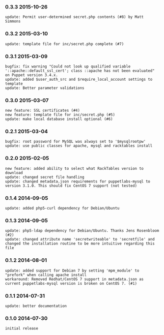 ### 0.3.3 2015-10-26
    update: Permit user-determined secret.php contents (#8) by Matt Simmons
    
### 0.3.2 2015-03-10
    update: template file for inc/secret.php complete (#7)

### 0.3.1 2015-03-09
    bugfix: fix warning "Could not look up qualified variable '::apache::default_ssl_cert'; class ::apache has not been evaluated" on Puppet version 3.4.x.
    update: added $user_auth_src and $require_local_account settings to template
    update: Better parameter validations

### 0.3.0 2015-03-07
    new feature: SSL certificates (#4)
    new feature: template file for inc/secret.php (#5)
    update: make local database install optional (#6)

### 0.2.1 2015-03-04
    bugfix: root password for MySQL was always set to '$mysqlrootpw'
    update: use public classes for apache, mysql and racktables install

### 0.2.0 2015-02-05
    new feature: added ability to select what RackTables version to download
    update: changed secret file handling
    update: changed metadata.json requirements for puppetlabs-mysql to version 3.1.0. This should fix CentOS 7 support (not tested)

### 0.1.4 2014-09-05
    update: added php5-curl dependency for Debian/Ubuntu

### 0.1.3 2014-09-05
    update: php5-ldap dependency for Debian/Ubuntu. Thanks Jens Rosenbloom (#2)
    update: changed attribute name 'secretwriteable' to 'secretfile' and changed the installation routine to be more intuitive regarding this file

### 0.1.2 2014-08-01
    update: added support for Debian 7 by setting 'mpm_module' to "prefork" when calling apache install
    workaround: Removed Redhat/CentOS 7 support in metadata.json as current puppetlabs-mysql version is broken on CentOS 7. (#1)

### 0.1.1 2014-07-31
    update: better documentation

### 0.1.0 2014-07-30
    initial release
